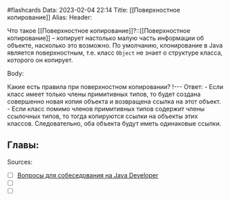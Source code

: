 #flashcards
Data: 2023-02-04 22:14
Title: [[Поверхностное копирование]]
Alias:
Header:

Что такое [[Поверхностное копирование]]?::[[Поверхностное копирование]] – копирует настолько малую часть информации об объекте, насколько это возможно. По умолчанию, клонирование в Java является поверхностным, т.е. класс `Object` не знает о структуре класса, которого он копирует.
<!--SR:!2023-03-14,3,310-->



Body:



Какие есть правила при поверхностном копировании?
!---
Ответ:
	- Если класс имеет только члены примитивных типов, то будет создана совершенно новая копия объекта и возвращена ссылка на этот объект.
	- Если класс помимо членов примитивных типов содержит члены ссылочных типов, то тогда копируются ссылки на объекты этих классов. Следовательно, оба объекта будут иметь одинаковые ссылки.
<!--SR:!2023-03-14,3,190-->




Главы:
-


Sources:
- [ ] [Вопросы для собеседования на Java Developer](https://github.com/enhorse/java-interview/blob/master/README.md#%D0%9E%D0%9E%D0%9F)
- [ ] []()
- [ ] []()
